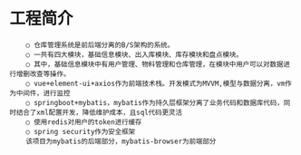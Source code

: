 # 工程简介
		○ 仓库管理系统是前后端分离的B/S架构的系统。
		○ 一共有四大模块，基础信息模块、出入库模块、库存模块和盘点模块。
		○ 其中，基础信息模块中有用户管理、物料管理和仓库管理，在模块中用户可以对数据进行增删改查等操作。
		○ vue+element-ui+axios作为前端技术栈。开发模式为MVVM,模型与数据分离，vm作为中间件，进行监控
		○ springboot+mybatis，mybatis作为持久层框架分离了业务代码和数据库代码，同时结合了xml配置开发，降低维护成本，且sql代码更灵活
		○ 使用redis对用户的token进行缓存
		○ spring security作为安全框架
		该项目为mybatis的后端部分，mybatis-browser为前端部分




